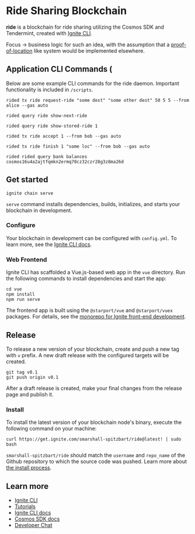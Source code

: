 # Ride Sharing Blockchain
**ride** is a blockchain for ride sharing utilizing the Cosmos SDK and Tendermint, created with [Ignite CLI](https://ignite.com/cli).

Focus -> business logic for such an idea, with the assumption that a [proof-of-location](https://tokens-economy.gitbook.io/consensus/chain-based-proof-of-capacity-space/dynamic-proof-of-location) like system would be implemented elsewhere. 

## Application CLI Commands (
Below are some example CLI commands for the ride daemon. Important functionality is included in ```/scripts```. 

```
rided tx ride request-ride "some dest" "some other dest" 50 5 5 --from alice --gas auto
```
```
rided query ride show-next-ride
```
```
rided query ride show-stored-ride 1
```
```
rided tx ride accept 1 --from bob --gas auto
```
```
rided tx ride finish 1 "some loc" --from bob --gas auto
```
```
rided rided query bank balances cosmos16u4a2ajtfqmkn2ermq70cz32czr28g3z8ma26d
```

## Get started

```
ignite chain serve
```

`serve` command installs dependencies, builds, initializes, and starts your blockchain in development.

### Configure

Your blockchain in development can be configured with `config.yml`. To learn more, see the [Ignite CLI docs](https://docs.ignite.com).

### Web Frontend

Ignite CLI has scaffolded a Vue.js-based web app in the `vue` directory. Run the following commands to install dependencies and start the app:

```
cd vue
npm install
npm run serve
```

The frontend app is built using the `@starport/vue` and `@starport/vuex` packages. For details, see the [monorepo for Ignite front-end development](https://github.com/ignite-hq/web).

## Release
To release a new version of your blockchain, create and push a new tag with `v` prefix. A new draft release with the configured targets will be created.

```
git tag v0.1
git push origin v0.1
```

After a draft release is created, make your final changes from the release page and publish it.

### Install
To install the latest version of your blockchain node's binary, execute the following command on your machine:

```
curl https://get.ignite.com/smarshall-spitzbart/ride@latest! | sudo bash
```
`smarshall-spitzbart/ride` should match the `username` and `repo_name` of the Github repository to which the source code was pushed. Learn more about [the install process](https://github.com/allinbits/starport-installer).

## Learn more

- [Ignite CLI](https://ignite.com/cli)
- [Tutorials](https://docs.ignite.com/guide)
- [Ignite CLI docs](https://docs.ignite.com)
- [Cosmos SDK docs](https://docs.cosmos.network)
- [Developer Chat](https://discord.gg/ignite)
